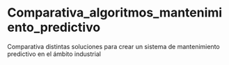 # Comparativa_algoritmos_mantenimiento_predictivo
Comparativa distintas soluciones para crear un sistema de mantenimiento predictivo en el ámbito industrial
